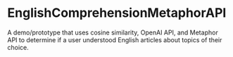 # EnglishComprehensionMetaphorAPI
A demo/prototype that uses cosine similarity, OpenAI API, and Metaphor API to determine if a user understood English articles about topics of their choice.


